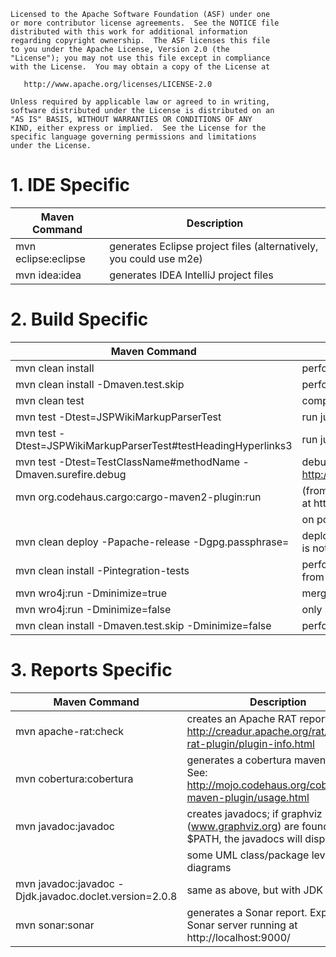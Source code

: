```
Licensed to the Apache Software Foundation (ASF) under one
or more contributor license agreements.  See the NOTICE file
distributed with this work for additional information
regarding copyright ownership.  The ASF licenses this file
to you under the Apache License, Version 2.0 (the
"License"); you may not use this file except in compliance
with the License.  You may obtain a copy of the License at

   http://www.apache.org/licenses/LICENSE-2.0

Unless required by applicable law or agreed to in writing,
software distributed under the License is distributed on an
"AS IS" BASIS, WITHOUT WARRANTIES OR CONDITIONS OF ANY
KIND, either express or implied.  See the License for the
specific language governing permissions and limitations
under the License.
```

# 1. IDE Specific

| Maven Command                                                     | Description                                                                                                               |
| ----------------------------------------------------------------- | ------------------------------------------------------------------------------------------------------------------------- |
| mvn eclipse:eclipse                                               | generates Eclipse project files (alternatively, you could use m2e)                                                        |
| mvn idea:idea                                                     | generates IDEA IntelliJ project files                                                                                     |


# 2. Build Specific

| Maven Command                                                     | Description                                                                                                               |
| ----------------------------------------------------------------- | ------------------------------------------------------------------------------------------------------------------------- |
| mvn clean install                                                 | performs a build                                                                                                          |
| mvn clean install -Dmaven.test.skip                               | performs a build, skipping the tests (not recommended)                                                                    |
| mvn clean test                                                    | compiles the source and executes the tests                                                                                |
| mvn test -Dtest=JSPWikiMarkupParserTest                           | run just a single test class                                                                                              |
| mvn test -Dtest=JSPWikiMarkupParserTest#testHeadingHyperlinks3    | run just a single test within a test class                                                                                |
| mvn test -Dtest=TestClassName#methodName -Dmaven.surefire.debug   | debug a test in Eclipse or IDEA to see why it's failing (see http://www.jroller.com/gmazza/entry/jpa_and_junit#debugging) |
| mvn org.codehaus.cargo:cargo-maven2-plugin:run                    | (from main war module) starts JSPWiki on a Tomcat8 instance at http://localhost:8080/JSPWiki with an attached debugger    |
|                                                                   | on port 5005                                                                                                              |
| mvn clean deploy -Papache-release -Dgpg.passphrase=<passphrase>   | deploys generated artifact to a repository. If -Dgpg.passphrase is not given, expects a gpg-agent running                 |
| mvn clean install -Pintegration-tests                             | performs a build, enabling functional tests execution (best run from the jspwiki-it-tests folder)                         |
| mvn wro4j:run -Dminimize=true                                     | merge & compress js & css files                                                                                           |
| mvn wro4j:run -Dminimize=false                                    | only merge the js & css files  (no compression)                                                                           |
| mvn clean install -Dmaven.test.skip -Dminimize=false              | performs a build, skipping the tests and skip compression                                                                 |


# 3. Reports Specific

| Maven Command                                                     | Description                                                                                                               |
| ----------------------------------------------------------------- | ------------------------------------------------------------------------------------------------------------------------- |
| mvn apache-rat:check                                              | creates an Apache RAT report. See: http://creadur.apache.org/rat/apache-rat-plugin/plugin-info.html                       |
| mvn cobertura:cobertura                                           | generates a cobertura maven report. See: http://mojo.codehaus.org/cobertura-maven-plugin/usage.html                       |
| mvn javadoc:javadoc                                               | creates javadocs; if graphviz binaries (www.graphviz.org) are found on $PATH, the javadocs will display                   |
|                                                                   | some UML class/package level diagrams                                                                                     |
| mvn javadoc:javadoc -Djdk.javadoc.doclet.version=2.0.8            | same as above, but with JDK >= 9                                                                                          |
| mvn sonar:sonar                                                   | generates a Sonar report. Expects a Sonar server running at http://localhost:9000/                                        |
